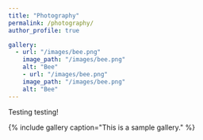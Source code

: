 ```yaml
---
title: "Photography"
permalink: /photography/
author_profile: true

gallery:
  - url: "/images/bee.png"
    image_path: "/images/bee.png"
    alt: "Bee"
    - url: "/images/bee.png"
    image_path: "/images/bee.png"
    alt: "Bee"
---
```


Testing testing!

{% include gallery caption="This is a sample gallery." %}
